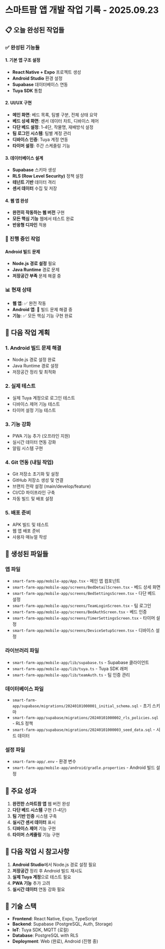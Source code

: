 # 스마트팜 앱 개발 작업 기록 - 2025.09.23

## 📋 오늘 완성된 작업들

### ✅ 완성된 기능들

#### 1. 기본 앱 구조 설정
- **React Native + Expo** 프로젝트 생성
- **Android Studio** 환경 설정
- **Supabase** 데이터베이스 연동
- **Tuya SDK** 통합

#### 2. UI/UX 구현
- **메인 화면**: 베드 목록, 팀별 구분, 전체 상태 요약
- **베드 상세 화면**: 센서 데이터 차트, 디바이스 제어
- **다단 베드 설정**: 1-4단, 작물명, 재배방식 설정
- **팀 로그인 시스템**: 팀별 계정 관리
- **디바이스 인증**: Tuya 계정 연동
- **타이머 설정**: 주간 스케줄링 기능

#### 3. 데이터베이스 설계
- **Supabase** 스키마 생성
- **RLS (Row Level Security)** 정책 설정
- **테넌트 기반** 데이터 격리
- **센서 데이터** 수집 및 저장

#### 4. 웹 앱 완성
- **완전히 작동하는 웹 버전** 구현
- **모든 핵심 기능** 웹에서 테스트 완료
- **반응형 디자인** 적용

### 🔄 진행 중인 작업

#### Android 빌드 문제
- **Node.js 경로 설정** 필요
- **Java Runtime** 경로 문제
- **저장공간 부족** 문제 해결 중

### 📊 현재 상태
- **웹 앱**: ✅ 완전 작동
- **Android 앱**: 🔧 빌드 문제 해결 중
- **기능**: ✅ 모든 핵심 기능 구현 완료

## 🚀 다음 작업 계획

### 1. Android 빌드 문제 해결
- Node.js 경로 설정 완료
- Java Runtime 경로 설정
- 저장공간 정리 및 최적화

### 2. 실제 테스트
- 실제 Tuya 계정으로 로그인 테스트
- 디바이스 제어 기능 테스트
- 타이머 설정 기능 테스트

### 3. 기능 강화
- PWA 기능 추가 (오프라인 지원)
- 실시간 데이터 연동 강화
- 알림 시스템 구현

### 4. Git 연동 (내일 작업)
- Git 저장소 초기화 및 설정
- GitHub 저장소 생성 및 연결
- 브랜치 전략 설정 (main/develop/feature)
- CI/CD 파이프라인 구축
- 자동 빌드 및 배포 설정

### 5. 배포 준비
- APK 빌드 및 테스트
- 웹 앱 배포 준비
- 사용자 매뉴얼 작성

## 📁 생성된 파일들

### 앱 파일
- `smart-farm-app/mobile-app/App.tsx` - 메인 앱 컴포넌트
- `smart-farm-app/mobile-app/screens/BedDetailScreen.tsx` - 베드 상세 화면
- `smart-farm-app/mobile-app/screens/BedSettingsScreen.tsx` - 다단 베드 설정
- `smart-farm-app/mobile-app/screens/TeamLoginScreen.tsx` - 팀 로그인
- `smart-farm-app/mobile-app/screens/BedAuthScreen.tsx` - 베드 인증
- `smart-farm-app/mobile-app/screens/TimerSettingsScreen.tsx` - 타이머 설정
- `smart-farm-app/mobile-app/screens/DeviceSetupScreen.tsx` - 디바이스 설정

### 라이브러리 파일
- `smart-farm-app/mobile-app/lib/supabase.ts` - Supabase 클라이언트
- `smart-farm-app/mobile-app/lib/tuya.ts` - Tuya SDK 래퍼
- `smart-farm-app/mobile-app/lib/teamAuth.ts` - 팀 인증 관리

### 데이터베이스 파일
- `smart-farm-app/supabase/migrations/20240101000001_initial_schema.sql` - 초기 스키마
- `smart-farm-app/supabase/migrations/20240101000002_rls_policies.sql` - RLS 정책
- `smart-farm-app/supabase/migrations/20240101000003_seed_data.sql` - 시드 데이터

### 설정 파일
- `smart-farm-app/.env` - 환경 변수
- `smart-farm-app/mobile-app/android/gradle.properties` - Android 빌드 설정

## 🎯 주요 성과

1. **완전한 스마트팜 앱** 웹 버전 완성
2. **다단 베드 시스템** 구현 (1-4단)
3. **팀 기반 인증** 시스템 구축
4. **실시간 센서 데이터** 표시
5. **디바이스 제어** 기능 구현
6. **타이머 스케줄링** 기능 구현

## 📝 다음 작업 시 참고사항

1. **Android Studio**에서 Node.js 경로 설정 필요
2. **저장공간** 정리 후 Android 빌드 재시도
3. **실제 Tuya 계정**으로 테스트 필요
4. **PWA 기능** 추가 고려
5. **실시간 데이터** 연동 강화 필요

## 🔧 기술 스택

- **Frontend**: React Native, Expo, TypeScript
- **Backend**: Supabase (PostgreSQL, Auth, Storage)
- **IoT**: Tuya SDK, MQTT (로컬)
- **Database**: PostgreSQL with RLS
- **Deployment**: Web (완료), Android (진행 중)
